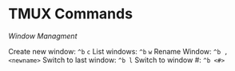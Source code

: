 # TMUX Commands

_Window Managment_

Create new window: `^b` `c` List windows: `^b` `w` Rename Window: `^b ,` `<newname>` Switch to last window: `^b l` Switch to window \#: `^b <#>`

